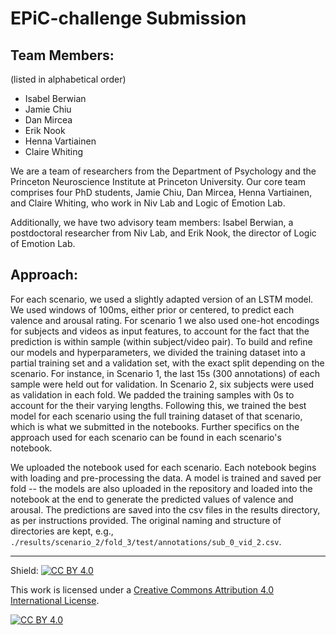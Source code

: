 # EPiC-challenge Submission

## Team Members: 
(listed in alphabetical order)  

- Isabel Berwian  
- Jamie Chiu
- Dan Mircea
- Erik Nook
- Henna Vartiainen
- Claire Whiting 

We are a team of researchers from the Department of Psychology and the Princeton Neuroscience Institute at Princeton University. Our core team comprises four PhD students, Jamie Chiu, Dan Mircea, Henna Vartiainen, and Claire Whiting, who work in Niv Lab and Logic of Emotion Lab.  

Additionally, we have two advisory team members: Isabel Berwian, a postdoctoral researcher from Niv Lab, and Erik Nook, the director of Logic of Emotion Lab.

## Approach:

For each scenario, we used a slightly adapted version of an LSTM model. We used windows of 100ms, either prior or centered, to predict each valence and arousal rating. For scenario 1 we also used one-hot encodings for subjects and videos as input features, to account for the fact that the prediction is within sample (within subject/video pair). To build and refine our models and hyperparameters, we divided the training dataset into a partial training set and a validation set, with the exact split depending on the scenario. For instance, in Scenario 1, the last 15s (300 annotations) of each sample were held out for validation. In Scenario 2, six subjects were used as validation in each fold. We padded the training samples with 0s to account for the their varying lengths. Following this, we trained the best model for each scenario using the full training dataset of that scenario, which is what we submitted in the notebooks. Further specifics on the approach used for each scenario can be found in each scenario's notebook.

We uploaded the notebook used for each scenario. Each notebook begins with loading and pre-processing the data. A model is trained and saved per fold -- the models are also uploaded in the repository and loaded into the notebook at the end to generate the predicted values of valence and arousal. The predictions are saved into the csv files in the results directory, as per instructions provided. The original naming and structure of directories are kept, e.g., `./results/scenario_2/fold_3/test/annotations/sub_0_vid_2.csv`.

---

Shield: [![CC BY 4.0][cc-by-shield]][cc-by]

This work is licensed under a
[Creative Commons Attribution 4.0 International License][cc-by].

[![CC BY 4.0][cc-by-image]][cc-by]

[cc-by]: http://creativecommons.org/licenses/by/4.0/
[cc-by-image]: https://i.creativecommons.org/l/by/4.0/88x31.png
[cc-by-shield]: https://img.shields.io/badge/License-CC%20BY%204.0-lightgrey.svg
